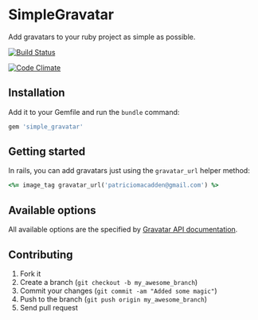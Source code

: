 # SimpleGravatar

Add gravatars to your ruby project as simple as possible.

[![Build Status](https://travis-ci.org/patriciomacadden/simple_gravatar.png)](https://travis-ci.org/patriciomacadden/simple_gravatar)

[![Code Climate](https://codeclimate.com/badge.png)](https://codeclimate.com/github/patriciomacadden/simple_gravatar)

## Installation

Add it to your Gemfile and run the `bundle` command:

```ruby
gem 'simple_gravatar'
```

## Getting started

In rails, you can add gravatars just using the `gravatar_url` helper method:

```ruby
<%= image_tag gravatar_url('patriciomacadden@gmail.com') %>
```

## Available options

All available options are the specified by [Gravatar API documentation](http://en.gravatar.com/site/implement/images/).

## Contributing

1. Fork it
2. Create a branch (`git checkout -b my_awesome_branch`)
3. Commit your changes (`git commit -am "Added some magic"`)
4. Push to the branch (`git push origin my_awesome_branch`)
5. Send pull request
